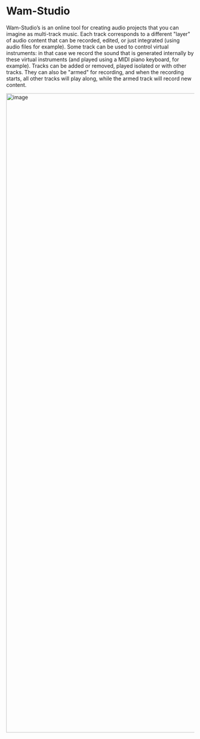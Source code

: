 # Wam-Studio

Wam-Studio’s is an online tool for creating audio projects that you can imagine as multi-track music. Each track corresponds to a different "layer" of audio content that can be recorded, edited, or just integrated (using audio files for example). Some track can be used to control virtual instruments: in that case we record the sound that is generated internally by these virtual instruments (and played using a MIDI piano keyboard, for example). Tracks can be added or removed, played isolated or with other tracks. They can also be "armed" for recording, and when the recording starts, all other tracks will play along, while the armed track will record new content.

<img width="1708" alt="image" src="https://user-images.githubusercontent.com/57185748/218046923-1718e2e2-d132-41d8-a585-fc393eee813c.png">

